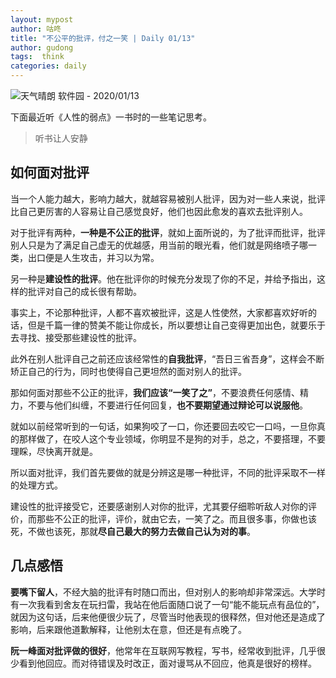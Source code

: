 ```yaml
---
layout: mypost
author: 咕咚
title: "不公平的批评，付之一笑 | Daily 01/13"
author: gudong
tags:  think
categories: daily
---
```


![天气晴朗 软件园 - 2020/01/13](https://cdn.jsdelivr.net/gh/maoruibin/assets/pic/2020/IMG_20200113_100712.jpg)

下面最近听《人性的弱点》一书时的一些笔记思考。
> 听书让人安静


## 如何面对批评
当一个人能力越大，影响力越大，就越容易被别人批评，因为对一些人来说，批评比自己更厉害的人容易让自己感觉良好，他们也因此愈发的喜欢去批评别人。

对于批评有两种，**一种是不公正的批评**，就如上面所说的，为了批评而批评，批评别人只是为了满足自己虚无的优越感，用当前的眼光看，他们就是网络喷子哪一类，出口便是人生攻击，并习以为常。

另一种是**建设性的批评**。他在批评你的时候充分发现了你的不足，并给予指出，这样的批评对自己的成长很有帮助。

事实上，不论那种批评，人都不喜欢被批评，这是人性使然，大家都喜欢好听的话，但是千篇一律的赞美不能让你成长，所以要想让自己变得更加出色，就要乐于去寻找、接受那些建设性的批评。

此外在别人批评自己之前还应该经常性的**自我批评**，“吾日三省吾身”，这样会不断矫正自己的行为，同时也使得自己更坦然的面对别人的批评。

那如何面对那些不公正的批评，**我们应该“一笑了之”**，不要浪费任何感情、精力，不要与他们纠缠，不要进行任何回复，**也不要期望通过辩论可以说服他**。

就如以前经常听到的一句话，如果狗咬了一口，你还要回去咬它一口吗，一旦你真的那样做了，在咬人这个专业领域，你明显不是狗的对手，总之，不要搭理，不要理睬，尽快离开就是。

所以面对批评，我们首先要做的就是分辨这是哪一种批评，不同的批评采取不一样的处理方式。

建设性的批评接受它，还要感谢别人对你的批评，尤其要仔细聆听敌人对你的评价，而那些不公正的批评，评价，就由它去，一笑了之。而且很多事，你做也该死，不做也该死，那就**尽自己最大的努力去做自己认为对的事**。

## 几点感悟
**要嘴下留人**，不经大脑的批评有时随口而出，但对别人的影响却非常深远。大学时有一次我看到舍友在玩扫雷，我站在他后面随口说了一句“能不能玩点有品位的”，就因为这句话，后来他便很少玩了，尽管当时他表现的很释然，但对他还是造成了影响，后来跟他道歉解释，让他别太在意，但还是有点晚了。

**阮一峰面对批评做的很好**，他常年在互联网写教程，写书，经常收到批评，几乎很少看到他回应。而对待错误及时改正，面对谩骂从不回应，他真是很好的榜样。
